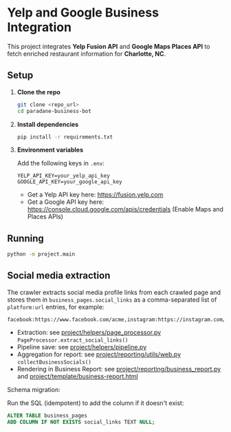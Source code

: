 # Yelp and Google Business Integration

This project integrates **Yelp Fusion API** and **Google Maps Places API** to fetch enriched restaurant information for **Charlotte, NC**.

## Setup

1. **Clone the repo**
   ```bash
   git clone <repo_url>
   cd paradane-business-bot
   ```

2. **Install dependencies**
   ```bash
   pip install -r requirements.txt
   ```

3. **Environment variables**

   Add the following keys in `.env`:
   ```
   YELP_API_KEY=your_yelp_api_key
   GOOGLE_API_KEY=your_google_api_key
   ```

   - Get a Yelp API key here: https://fusion.yelp.com
   - Get a Google API key here: https://console.cloud.google.com/apis/credentials (Enable Maps and Places APIs)

## Running

```bash
python -m project.main
```

## Social media extraction

The crawler extracts social media profile links from each crawled page and stores them in `business_pages.social_links` as a comma-separated list of `platform:url` entries, for example:

```
facebook:https://www.facebook.com/acme,instagram:https://instagram.com/acme
```

- Extraction: see [project/helpers/page_processor.py](project/helpers/page_processor.py:1) `PageProcessor.extract_social_links()`
- Pipeline save: see [project/helpers/pipeline.py](project/helpers/pipeline.py:141)
- Aggregation for report: see [project/reporting/utils/web.py](project/reporting/utils/web.py:75) `collectBusinessSocials()`
- Rendering in Business Report: see [project/reporting/business_report.py](project/reporting/business_report.py:424) and [project/template/business-report.html](project/template/business-report.html:108)

Schema migration:

Run the SQL (idempotent) to add the column if it doesn't exist:
```sql
ALTER TABLE business_pages
ADD COLUMN IF NOT EXISTS social_links TEXT NULL;
```
